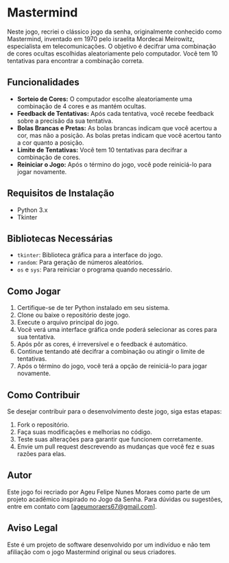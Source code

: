 # Mastermind

Neste jogo, recriei o clássico jogo da senha, originalmente conhecido como Mastermind, inventado em 1970 pelo israelita Mordecai Meirowitz, especialista em telecomunicações. O objetivo é decifrar uma combinação de cores ocultas escolhidas aleatoriamente pelo computador. Você tem 10 tentativas para encontrar a combinação correta.

## Funcionalidades

- **Sorteio de Cores:** O computador escolhe aleatoriamente uma combinação de 4 cores e as mantém ocultas.
- **Feedback de Tentativas:** Após cada tentativa, você recebe feedback sobre a precisão da sua tentativa.
- **Bolas Brancas e Pretas:** As bolas brancas indicam que você acertou a cor, mas não a posição. As bolas pretas indicam que você acertou tanto a cor quanto a posição.
- **Limite de Tentativas:** Você tem 10 tentativas para decifrar a combinação de cores.
- **Reiniciar o Jogo:** Após o término do jogo, você pode reiniciá-lo para jogar novamente.

## Requisitos de Instalação

- Python 3.x
- Tkinter

## Bibliotecas Necessárias

- `tkinter`: Biblioteca gráfica para a interface do jogo.
- `random`: Para geração de números aleatórios.
- `os` e `sys`: Para reiniciar o programa quando necessário.

## Como Jogar

1. Certifique-se de ter Python instalado em seu sistema.
2. Clone ou baixe o repositório deste jogo.
3. Execute o arquivo principal do jogo.
4. Você verá uma interface gráfica onde poderá selecionar as cores para sua tentativa.
5. Após pôr as cores, é irreversível e o feedback é automático.
6. Continue tentando até decifrar a combinação ou atingir o limite de tentativas.
7. Após o término do jogo, você terá a opção de reiniciá-lo para jogar novamente.

## Como Contribuir

Se desejar contribuir para o desenvolvimento deste jogo, siga estas etapas:

1. Fork o repositório.
2. Faça suas modificações e melhorias no código.
3. Teste suas alterações para garantir que funcionem corretamente.
4. Envie um pull request descrevendo as mudanças que você fez e suas razões para elas.

## Autor

Este jogo foi recriado por Ageu Felipe Nunes Moraes como parte de um projeto acadêmico inspirado no Jogo da Senha. Para dúvidas ou sugestões, entre em contato com [ageumoraers67@gmail.com].

## Aviso Legal

Este é um projeto de software desenvolvido por um indivíduo e não tem afiliação com o jogo Mastermind original ou seus criadores.
